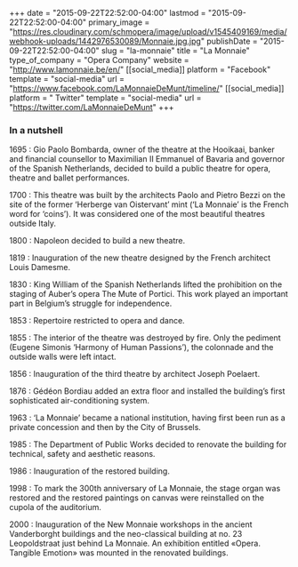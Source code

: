 +++
date = "2015-09-22T22:52:00-04:00"
lastmod = "2015-09-22T22:52:00-04:00"
primary_image = "https://res.cloudinary.com/schmopera/image/upload/v1545409169/media/webhook-uploads/1442976530089/Monnaie.jpg.jpg"
publishDate = "2015-09-22T22:52:00-04:00"
slug = "la-monnaie"
title = "La Monnaie"
type_of_company = "Opera Company"
website = "http://www.lamonnaie.be/en/"
[[social_media]]
platform = "Facebook"
template = "social-media"
url = "https://www.facebook.com/LaMonnaieDeMunt/timeline/"
[[social_media]]
platform = " Twitter"
template = "social-media"
url = "https://twitter.com/LaMonnaieDeMunt"
+++

### In a nutshell

1695 : Gio Paolo Bombarda, owner of the theatre at the Hooikaai, banker and financial counsellor to Maximilian II Emmanuel of Bavaria and governor of the Spanish Netherlands, decided to build a public theatre for opera, theatre and ballet performances.

1700 : This theatre was built by the architects Paolo and Pietro Bezzi on the site of the former ‘Herberge van Oistervant’ mint (‘La Monnaie’ is the French word for ‘coins’). It was considered one of the most beautiful theatres outside Italy.

1800 : Napoleon decided to build a new theatre.

1819 : Inauguration of the new theatre designed by the French architect Louis Damesme.

1830 : King William of the Spanish Netherlands lifted the prohibition on the staging of Auber’s opera The Mute of Portici. This work played an important part in Belgium’s struggle for independence.

1853 : Repertoire restricted to opera and dance.

1855 : The interior of the theatre was destroyed by fire. Only the pediment (Eugene Simonis ‘Harmony of Human Passions’), the colonnade and the outside walls were left intact.

1856 : Inauguration of the third theatre by architect Joseph Poelaert.

1876 : Gédéon Bordiau added an extra floor and installed the building’s first sophisticated air-conditioning system.

1963 : ‘La Monnaie’ became a national institution, having first been run as a private concession and then by the City of Brussels.

1985 : The Department of Public Works decided to renovate the building for technical, safety and aesthetic reasons.

1986 : Inauguration of the restored building.

1998 : To mark the 300th anniversary of La Monnaie, the stage organ was restored and the restored paintings on canvas were reinstalled on the cupola of the auditorium.

2000 : Inauguration of the New Monnaie workshops in the ancient Vanderborght buildings and the neo-classical building at no. 23 Leopoldstraat just behind La Monnaie. An exhibition entitled «Opera. Tangible Emotion» was mounted in the renovated buildings.
